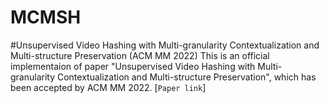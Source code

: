 # MCMSH
#Unsupervised Video Hashing with Multi-granularity Contextualization and Multi-structure Preservation (ACM MM 2022)
This is an official implementaion of paper "Unsupervised Video Hashing with Multi-granularity Contextualization and Multi-structure Preservation", which has been accepted by ACM MM 2022. [`Paper link`]
